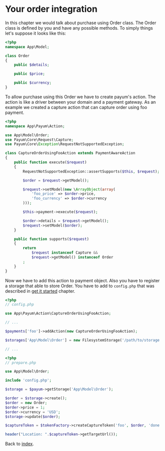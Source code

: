 # Your order integration

In this chapter we would talk about purchase using Order class.
The Order class is defined by you and have any possible methods.
To simply things let's suppose it looks like this:

```php
<?php
namespace App\Model;

class Order
{
    public $details;

    public $price;

    public $currency;
}
```

To allow purchase using this Order we have to create payum's action.
The action is like a driver between your domain and a payment gateway.
As an example we created a capture action that can capture order using foo payment.

```php
<?php
namespace App\Payum\Action;

use App\Model\Order;
use Payum\Core\Request\Capture;
use Payum\Core\Exception\RequestNotSupportedException;

class CaptureOrderUsingFooAction extends PaymentAwareAction
{
    public function execute($request)
    {
        RequestNotSupportedException::assertSupports($this, $request);

        $order = $request->getModel();

        $request->setModel(new \ArrayObject(array(
            'foo_price' => $order->price,
            'foo_currency' => $order->currency
        )));

        $this->payment->execute($request);

        $order->details = $request->getModel();
        $request->setModel($order);
    }

    public function supports($request)
    {
        return
            $request instanceof Capture &&
            $request->getModel() instanceof Order
        ;
    }
}
```

Now we have to add this action to payment object. Also you have to register a storage that able to store Order.
You have to add to `config.php` that was described in [get it started](get-it-started.md) chapter.

```php
<?php
// config.php

use App\Payum\Action\CaptureOrderUsingFooAction;

// ...

$payments['foo']->addAction(new CaptureOrderUsingFooAction);

$storages['App\Model\Order'] = new FilesystemStorage('/path/to/storage', 'App\Model\Order');

// ...
```

```php
<?php
// prepare.php

use App\Model\Order;

include 'config.php';

$storage = $payum->getStorage('App\Model\Order');

$order = $storage->create();
$order = new Order;
$order->price = 1;
$order->currency = 'USD';
$storage->update($order);

$captureToken = $tokenFactory->createCaptureToken('foo', $order, 'done.php');

header("Location: ".$captureToken->getTargetUrl());
```

Back to [index](index.md).